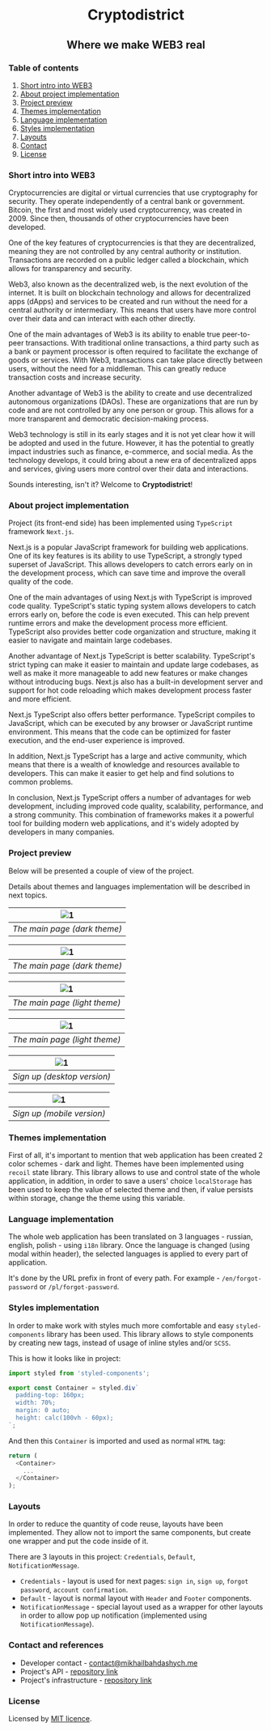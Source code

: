 <h1 align="center">
    Cryptodistrict
</h1>

<h2 align="center">
    Where we make WEB3 real
</h2>

### Table of contents
1. [Short intro into WEB3](#short-intro-into-web3)
2. [About project implementation](#about-project-implementation)
3. [Project preview](#project-preview)
4. [Themes implementation](#themes-implementation)
5. [Language implementation](#language-implementation)
6. [Styles implementation](#styles-implementation)
7. [Layouts](#layouts)
8. [Contact](#contact)
9. [License](#license)

### Short intro into WEB3
Cryptocurrencies are digital or virtual currencies that use cryptography for security. They operate independently of a central bank or government. Bitcoin, the first and most widely used cryptocurrency, was created in 2009. Since then, thousands of other cryptocurrencies have been developed.

One of the key features of cryptocurrencies is that they are decentralized, meaning they are not controlled by any central authority or institution. Transactions are recorded on a public ledger called a blockchain, which allows for transparency and security.

Web3, also known as the decentralized web, is the next evolution of the internet. It is built on blockchain technology and allows for decentralized apps (dApps) and services to be created and run without the need for a central authority or intermediary. This means that users have more control over their data and can interact with each other directly.

One of the main advantages of Web3 is its ability to enable true peer-to-peer transactions. With traditional online transactions, a third party such as a bank or payment processor is often required to facilitate the exchange of goods or services. With Web3, transactions can take place directly between users, without the need for a middleman. This can greatly reduce transaction costs and increase security.

Another advantage of Web3 is the ability to create and use decentralized autonomous organizations (DAOs). These are organizations that are run by code and are not controlled by any one person or group. This allows for a more transparent and democratic decision-making process.

Web3 technology is still in its early stages and it is not yet clear how it will be adopted and used in the future. However, it has the potential to greatly impact industries such as finance, e-commerce, and social media. As the technology develops, it could bring about a new era of decentralized apps and services, giving users more control over their data and interactions.

Sounds interesting, isn't it? Welcome to **Cryptodistrict**!

### About project implementation

Project (its front-end side) has been implemented using `TypeScript` framework `Next.js`.

Next.js is a popular JavaScript framework for building web applications. One of its key features is its ability to use TypeScript, a strongly typed superset of JavaScript. This allows developers to catch errors early on in the development process, which can save time and improve the overall quality of the code.

One of the main advantages of using Next.js with TypeScript is improved code quality. TypeScript's static typing system allows developers to catch errors early on, before the code is even executed. This can help prevent runtime errors and make the development process more efficient. TypeScript also provides better code organization and structure, making it easier to navigate and maintain large codebases.

Another advantage of Next.js TypeScript is better scalability. TypeScript's strict typing can make it easier to maintain and update large codebases, as well as make it more manageable to add new features or make changes without introducing bugs. Next.js also has a built-in development server and support for hot code reloading which makes development process faster and more efficient.

Next.js TypeScript also offers better performance. TypeScript compiles to JavaScript, which can be executed by any browser or JavaScript runtime environment. This means that the code can be optimized for faster execution, and the end-user experience is improved.

In addition, Next.js TypeScript has a large and active community, which means that there is a wealth of knowledge and resources available to developers. This can make it easier to get help and find solutions to common problems.

In conclusion, Next.js TypeScript offers a number of advantages for web development, including improved code quality, scalability, performance, and a strong community. This combination of frameworks makes it a powerful tool for building modern web applications, and it's widely adopted by developers in many companies.

### Project preview

Below will be presented a couple of view of the project.

Details about themes and languages implementation will be described in next topics.

| ![1](media/1.png) |
|:--:|
| *The main page (dark theme)* |

| ![1](media/2.png) |
|:--:|
| *The main page (dark theme)* |

| ![1](media/3.png) |
|:--:|
| *The main page (light theme)* |

| ![1](media/4.jpeg) |
|:--:|
| *The main page (light theme)* |

| ![1](media/5.png) |
|:--:|
| *Sign up (desktop version)* |

| ![1](media/6.jpeg) |
|:--:|
| *Sign up (mobile version)* |

### Themes implementation

First of all, it's important to mention that web application has been created 2 color schemes - dark and light. Themes have been implemented using `recoil` state library.
This library allows to use and control state of the whole application, in addition, in order to save a users' choice
`localStorage` has been used to keep the value of selected theme and then, if value persists within storage,
change the theme using this variable.

### Language implementation

The whole web application has been translated on 3 languages - russian, english, polish - using `i18n` library.
Once the language is changed (using modal within header), the selected languages is applied to every part of application.

It's done by the URL prefix in front of every path. For example - `/en/forgot-password` or `/pl/forgot-password`.

### Styles implementation

In order to make work with styles much more comfortable and easy `styled-components` library has been used.
This library allows to style components by creating new tags, instead of usage of inline styles and/or `SCSS`.

This is how it looks like in project:

```typescript
import styled from 'styled-components';

export const Container = styled.div`
  padding-top: 160px;
  width: 70%;
  margin: 0 auto;
  height: calc(100vh - 60px);
`;
```

And then this `Container` is imported and used as normal `HTML` tag:

```typescript jsx
return (
  <Container>
    ...
  </Container>
);
```

### Layouts

In order to reduce the quantity of code reuse, layouts have been implemented. They allow not to import
the same components, but create one wrapper and put the code inside of it.

There are 3 layouts in this project: `Credentials`, `Default`, `NotificationMessage`.

- `Credentials` - layout is used for next pages: `sign in`, `sign up`, `forgot password`, `account confirmation`.
- `Default` - layout is normal layout with `Header` and `Footer` components.
- `NotificationMessage` - special layout used as a wrapper for other layouts in order to allow pop up notification (implemented using `NotificationMessage`).

### Contact and references

- Developer contact - [contact@mikhailbahdashych.me](mailto:contact@mikhailbahdashych.me)
- Project's API - [repository link](https://github.com/bl4drnnr/cryptodistrict-api)
- Project's infrastructure - [repository link](https://github.com/bl4drnnr/cryptodistrict-infrastructure)

### License

Licensed by [MIT licence](LICENSE).
